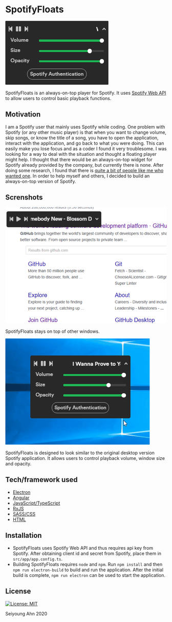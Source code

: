 # SpotifyFloats

![](player.gif)

SpotifyFloats is an always-on-top player for Spotify. It uses [Spotify Web API](https://developer.spotify.com/documentation/web-api/) to allow users to control basic playback functions.

## Motivation
I am a Spotify user that mainly uses Spotify while coding. One problem with Spotify (or any other music player) is that when you want to change volume, skip songs, or know the title of a song, you have to open the application, interact with the application, and go back to what you were doing. This can easily make you lose focus and as a coder I found it  very troublesome. I was looking for a way to deal with the situation and thought a floating player might help. I thought that there would be an always-on-top widget for Spotify already provided by the company, but currently there is none. After doing some research, I found that there is [quite a bit of people like me who wanted one](https://community.spotify.com/t5/Live-Ideas/Desktop-Spotify-floating-Toolbar-Player/idi-p/76167). In order to help myself and others, I decided to build an always-on-top version of Spotify.

## Screnshots
![](floating.gif)

SpotifyFloats stays on top of other windows.

![](controls.gif)

SpotifyFloats is designed to look similar to the original desktop version Spotify application. It allows users to control playback volume, window size and opacity.

## Tech/framework used
* [Electron](https://www.electronjs.org/)
* [Angular](https://angular.io/)
* [JavaScript/TypeScript](https://www.typescriptlang.org/)
* [RxJS](https://rxjs-dev.firebaseapp.com/)
* [SASS/CSS](https://sass-lang.com/)
* [HTML](https://developer.mozilla.org/en-US/docs/Web/HTML)

## Installation
* SpotifyFloats uses Spotify Web API and thus requires api key from Spotify. After obtaining client id and secret from Spotify, place them in `src/app/app.config.ts`.
* Building SpotifyFloats requires `node` and `npm`. Run `npm install` and then `npm run electron-build` to build and run the application. After the initial build is complete, `npm run electron` can be used to start the application.

## License
[![License: MIT](https://img.shields.io/badge/License-MIT-yellow.svg)](https://opensource.org/licenses/MIT)

Seiyoung Ahn 2020
